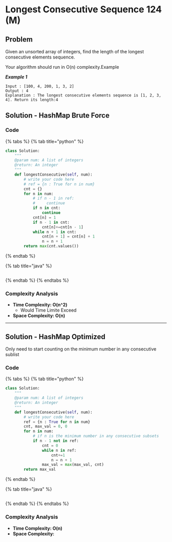 # Longest Consecutive Sequence 124 (M)

## Problem

Given an unsorted array of integers, find the length of the longest consecutive elements sequence.

Your algorithm should run in O(n) complexity.Example

_**Example 1**_

```
Input : [100, 4, 200, 1, 3, 2]
Output : 4
Explanation : The longest consecutive elements sequence is [1, 2, 3, 4]. Return its length:4
```

## Solution - HashMap Brute Force

### Code

{% tabs %}
{% tab title="python" %}
```python
class Solution:
    """
    @param num: A list of integers
    @return: An integer
    """
    def longestConsecutive(self, num):
        # write your code here
        # ref = {n : True for n in num}
        cnt = {}
        for n in num:
            # if n - 1 in ref:
            #     continue
            if n in cnt:
                continue
            cnt[n] = 1
            if n - 1 in cnt:
                cnt[n]+=cnt[n - 1]
            while n + 1 in cnt:
                cnt[n + 1] = cnt[n] + 1
                n = n + 1
        return max(cnt.values())
```
{% endtab %}

{% tab title="java" %}
```
```
{% endtab %}
{% endtabs %}

### Complexity Analysis

* **Time Complexity: O(n^2)**
  * Would Time Limite Exceed
* **Space Complexity: O(n)**

****

## Solution - HashMap Optimized&#x20;

Only need to start counting on the minimum number in any consecutive sublist

### Code

{% tabs %}
{% tab title="python" %}
```python
class Solution:
    """
    @param num: A list of integers
    @return: An integer
    """
    def longestConsecutive(self, num):
        # write your code here
        ref = {n : True for n in num}
        cnt, max_val = 0, 0
        for n in num:
            # if n is the minimum number in any consecutive subsets
            if n - 1 not in ref:
                cnt = 0
                while n in ref:
                    cnt+=1
                    n = n + 1
                max_val = max(max_val, cnt)
        return max_val
```
{% endtab %}

{% tab title="java" %}
```
```
{% endtab %}
{% endtabs %}

### Complexity Analysis

* **Time Complexity: O(n)**
* **Space Complexity:**
